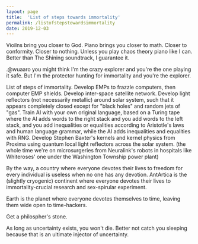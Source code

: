 ```yaml
---
layout: page
title:  'List of steps towards immortality'
permalink: /listofstepstowardsimmortality
date: 2019-12-03
---
```


Vioilns bring you closer to God. Piano brings you closer to math. Closer to conformity. Closer to nothing. Unless you play chaos theory piano like I can. Better than The Shining soundtrack, I guarantee it.

.@wuaaro you might think I'm the crazy explorer and you're the one playing it safe. But I'm the protector hunting for immortality and you're the explorer.


List of steps of immortality.
Develop EMPs to frazzle computers, then computer EMP shields.
Develop inter-space satellite network.
Develop light reflectors (not necessarily metallic) around solar system, such that it appears completely closed except for "black holes" and random jets of "gas".
Train AI with your own original language, based on a Turing tape where the AI adds words to the right stack and you add words to the left stack, and you add inequalities or equalities according to Aristotle's laws and human language grammar, while the AI adds inequalities and equalities with RNG.
Develop Stephen Baxter's kernels and kernel physics from Proxima using quantum local light reflectors across the solar system.
(the whole time we're on microsurgeries from Neuralink's robots in hospitals like Whiteroses' one under the Washington Township power plant)

By the way, a country where everyone devotes their lives to freedom for every individual is useless when no one has any devotion. AntArtica is the (slightly cryogenic) continent where everyone devotes their lives to immortality-crucial research and sex-spirular experiment.

Earth is the planet where everyone devotes themselves to time, leaving them wide open to time-hackers.

Get a philospher's stone.

As long as uncertainty exists, you won't die. Better not catch you sleeping because that is an ultimate injector of uncertainty.
